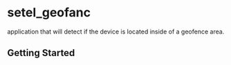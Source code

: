 # setel_geofanc

application that will detect if the device is located inside of a geofence area.

## Getting Started

